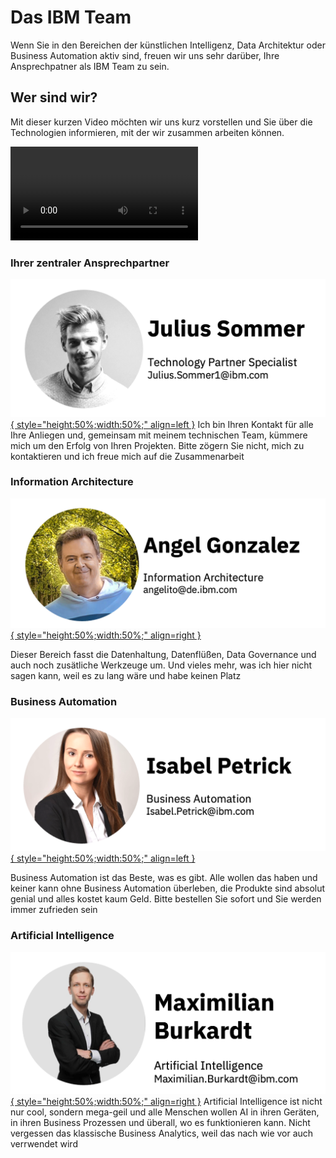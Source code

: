 # Das IBM Team

Wenn Sie in den Bereichen der künstlichen Intelligenz, Data Architektur oder Business Automation aktiv sind, freuen wir uns sehr darüber, Ihre Ansprechpatner als IBM Team zu sein.  

## Wer sind wir?

Mit dieser kurzen Video möchten wir uns kurz vorstellen und Sie über die Technologien informieren, mit der wir zusammen arbeiten können.

![type:video](videos/watsonxdata.mp4)

### **Ihrer zentraler Ansprechpartner**

[![julius](pictures/julius.png){ style="height:50%;width:50%;" align=left }](mailto:julius.sommer@ibm.com)
 Ich bin Ihren Kontakt für alle Ihre Anliegen und, gemeinsam mit meinem technischen Team, kümmere mich um den Erfolg von Ihren Projekten. Bitte zögern Sie nicht, mich zu kontaktieren und ich freue mich auf die Zusammenarbeit

### **Information Architecture**

[![angel](pictures/angel.png){ style="height:50%;width:50%;" align=right }](mailto:angelito@deibm.com)

Dieser Bereich fasst die Datenhaltung, Datenflüßen, Data Governance und auch noch zusätliche Werkzeuge um.  Und vieles mehr, was ich hier nicht sagen kann, weil es zu lang wäre und habe keinen Platz

### **Business Automation**

[![isabel](pictures/isabel.png){ style="height:50%;width:50%;" align=left }](mailto:angelito@deibm.com)

Business Automation ist das Beste, was es gibt. Alle wollen das haben und keiner kann ohne Business Automation überleben, die Produkte sind absolut genial und alles kostet kaum Geld. Bitte bestellen Sie sofort und Sie werden immer zufrieden sein

### **Artificial Intelligence**

[![max](pictures/max.png){ style="height:50%;width:50%;" align=right }](mailto:maximilian.burkardt@deibm.com)
Artificial Intelligence ist nicht nur cool, sondern mega-geil und alle Menschen wollen AI in ihren Geräten, in ihren Business Prozessen und überall, wo es funktionieren kann. Nicht vergessen das klassische Business Analytics, weil das nach wie vor auch verrwendet wird



<!-- | [Business Automation](BA.md) | [Information Architecture](IA.md) | [Artificial Intelligence](AI.md) | -->
<!-- | :-------------------------:  | :-------------------------------: | :------------------------------: | -->
<!-- | [![only_isabel](pictures/only_isabel.png)](BA.md) [Isabel Petrick](BA.md) | [![only_angel](pictures/only_angel.png)](IA.md) [Angel González](IA.md) | ![only_max](pictures/only_max.png) [Maximilian Burkhard](AI.md) | -->